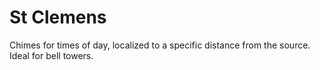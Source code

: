 # St Clemens

Chimes for times of day, localized to a specific distance from the source. Ideal
for bell towers.